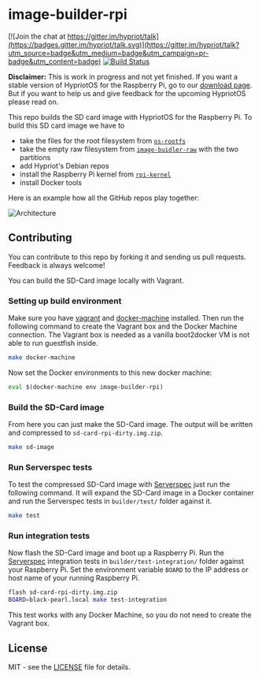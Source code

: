 # image-builder-rpi
[![Join the chat at https://gitter.im/hypriot/talk](https://badges.gitter.im/hypriot/talk.svg)](https://gitter.im/hypriot/talk?utm_source=badge&utm_medium=badge&utm_campaign=pr-badge&utm_content=badge)
[![Build Status](https://travis-ci.org/hypriot/image-builder-rpi.svg)](https://travis-ci.org/hypriot/image-builder-rpi)

**Disclaimer:** This is work in progress and not yet finished. If you want a stable version of HypriotOS for the Raspberry Pi, go to our [download page](http://blog.hypriot.com/downloads/). But if you want to help us and give feedback for the upcoming HypriotOS please read on.

This repo builds the SD card image with HypriotOS for the Raspberry Pi. To build this SD card image we have to

 * take the files for the root filesystem from [`os-rootfs`](https://github.com/hypriot/os-rootfs)
 * take the empty raw filesystem from [`image-buidler-raw`](https://github.com/hypriot/image-builder-raw) with the two partitions
 * add Hypriot's Debian repos
 * install the Raspberry Pi kernel from [`rpi-kernel`](https://github.com/hypriot/rpi-kernel)
 * install Docker tools

Here is an example how all the GitHub repos play together:

![Architecture](http://blog.hypriot.com/images/hypriotos-xxx/hypriotos_buildpipeline.jpg)

## Contributing

You can contribute to this repo by forking it and sending us pull requests. Feedback is always welcome!

You can build the SD-Card image locally with Vagrant.

### Setting up build environment
Make sure you have [vagrant](https://docs.vagrantup.com/v2/installation/) and [docker-machine](https://docs.docker.com/machine/install-machine/) installed. Then run the following command to create the Vagrant box and the Docker Machine connection. The Vagrant box is needed as a vanilla boot2docker VM is not able to run guestfish inside.

```bash
make docker-machine
```

Now set the Docker environments to this new docker machine:

```bash
eval $(docker-machine env image-builder-rpi)
```

### Build the SD-Card image

From here you can just make the SD-Card image. The output will be written and compressed to `sd-card-rpi-dirty.img.zip`.

```bash
make sd-image
```

### Run Serverspec tests

To test the compressed SD-Card image with [Serverspec](http://serverspec.org) just run the following command. It will expand the SD-Card image in a Docker container and run the Serverspec tests in `builder/test/` folder against it.

```bash
make test
```

### Run integration tests

Now flash the SD-Card image and boot up a Raspberry Pi. Run the [Serverspec](http://serverspec.org) integration tests in `builder/test-integration/` folder against your Raspberry Pi. Set the environment variable `BOARD` to the IP address or host name of your running Raspberry Pi.

```bash
flash sd-card-rpi-dirty.img.zip
BOARD=black-pearl.local make test-integration
```

This test works with any Docker Machine, so you do not need to create the Vagrant box.

## License

MIT - see the [LICENSE](./LICENSE) file for details.
